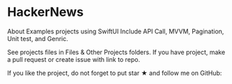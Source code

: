 # HackerNews

About
Examples projects using SwiftUI
Include API Call, MVVM, Pagination, Unit test, and Genric.

See projects files in Files & Other Projects folders. If you have project, make a pull request or create issue with link to repo.

If you like the project, do not forget to put star ★
and follow me on GitHub:
